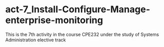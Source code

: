 # act-7_Install-Configure-Manage-enterprise-monitoring
This is the 7th activity in the course CPE232 under the study of Systems Administration elective track
